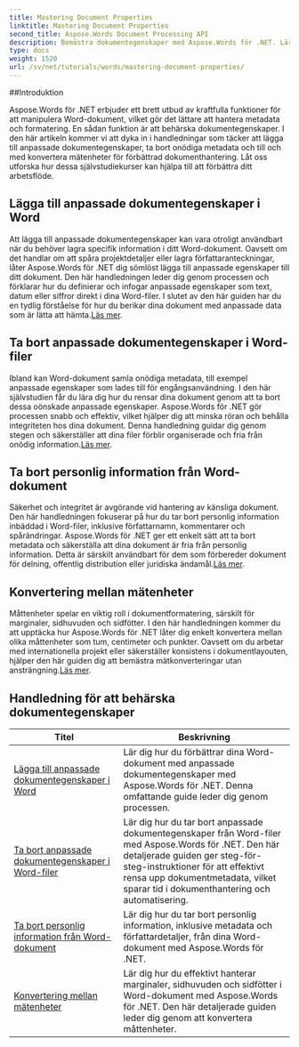```yaml
---
title: Mastering Document Properties
linktitle: Mastering Document Properties
second_title: Aspose.Words Document Processing API
description: Bemästra dokumentegenskaper med Aspose.Words för .NET. Lär dig att lägga till, ta bort och konvertera måttenheter i Word-dokument med dessa enkla handledningar.
type: docs
weight: 1520
url: /sv/net/tutorials/words/mastering-document-properties/
---
```

##Introduktion  

Aspose.Words för .NET erbjuder ett brett utbud av kraftfulla funktioner för att manipulera Word-dokument, vilket gör det lättare att hantera metadata och formatering. En sådan funktion är att behärska dokumentegenskaper. I den här artikeln kommer vi att dyka in i handledningar som täcker att lägga till anpassade dokumentegenskaper, ta bort onödiga metadata och till och med konvertera mätenheter för förbättrad dokumenthantering. Låt oss utforska hur dessa självstudiekurser kan hjälpa till att förbättra ditt arbetsflöde.

## Lägga till anpassade dokumentegenskaper i Word  

Att lägga till anpassade dokumentegenskaper kan vara otroligt användbart när du behöver lagra specifik information i ditt Word-dokument. Oavsett om det handlar om att spåra projektdetaljer eller lagra författaranteckningar, låter Aspose.Words för .NET dig sömlöst lägga till anpassade egenskaper till ditt dokument. Den här handledningen leder dig genom processen och förklarar hur du definierar och infogar anpassade egenskaper som text, datum eller siffror direkt i dina Word-filer. I slutet av den här guiden har du en tydlig förståelse för hur du berikar dina dokument med anpassade data som är lätta att hämta.[Läs mer](./adding-custom-document-properties-in-word/).

## Ta bort anpassade dokumentegenskaper i Word-filer  

Ibland kan Word-dokument samla onödiga metadata, till exempel anpassade egenskaper som lades till för engångsanvändning. I den här självstudien får du lära dig hur du rensar dina dokument genom att ta bort dessa oönskade anpassade egenskaper. Aspose.Words för .NET gör processen snabb och effektiv, vilket hjälper dig att minska röran och behålla integriteten hos dina dokument. Denna handledning guidar dig genom stegen och säkerställer att dina filer förblir organiserade och fria från onödig information.[Läs mer](./remove-custom-document-properties-in-word-files/).

## Ta bort personlig information från Word-dokument  

 Säkerhet och integritet är avgörande vid hantering av känsliga dokument. Den här handledningen fokuserar på hur du tar bort personlig information inbäddad i Word-filer, inklusive författarnamn, kommentarer och spårändringar. Aspose.Words för .NET ger ett enkelt sätt att ta bort metadata och säkerställa att dina dokument är fria från personlig information. Detta är särskilt användbart för dem som förbereder dokument för delning, offentlig distribution eller juridiska ändamål.[Läs mer](./remove-personal-information-word-document/).

## Konvertering mellan mätenheter  

 Måttenheter spelar en viktig roll i dokumentformatering, särskilt för marginaler, sidhuvuden och sidfötter. I den här handledningen kommer du att upptäcka hur Aspose.Words för .NET låter dig enkelt konvertera mellan olika måttenheter som tum, centimeter och punkter. Oavsett om du arbetar med internationella projekt eller säkerställer konsistens i dokumentlayouten, hjälper den här guiden dig att bemästra mätkonverteringar utan ansträngning.[Läs mer](./converting-between-measurement-units/).

 ## Handledning för att behärska dokumentegenskaper
| Titel | Beskrivning |
| --- | --- |
| [Lägga till anpassade dokumentegenskaper i Word](./adding-custom-document-properties-in-word/) | Lär dig hur du förbättrar dina Word-dokument med anpassade dokumentegenskaper med Aspose.Words för .NET. Denna omfattande guide leder dig genom processen. |
| [Ta bort anpassade dokumentegenskaper i Word-filer](./remove-custom-document-properties-in-word-files/) | Lär dig hur du tar bort anpassade dokumentegenskaper från Word-filer med Aspose.Words för .NET. Den här detaljerade guiden ger steg-för-steg-instruktioner för att effektivt rensa upp dokumentmetadata, vilket sparar tid i dokumenthantering och automatisering. |
| [Ta bort personlig information från Word-dokument](./remove-personal-information-word-document/) | Lär dig hur du tar bort personlig information, inklusive metadata och författardetaljer, från dina Word-dokument med Aspose.Words för .NET. |
| [Konvertering mellan mätenheter](./converting-between-measurement-units/) | Lär dig hur du effektivt hanterar marginaler, sidhuvuden och sidfötter i Word-dokument med Aspose.Words för .NET. Den här detaljerade guiden leder dig genom att konvertera måttenheter. |
